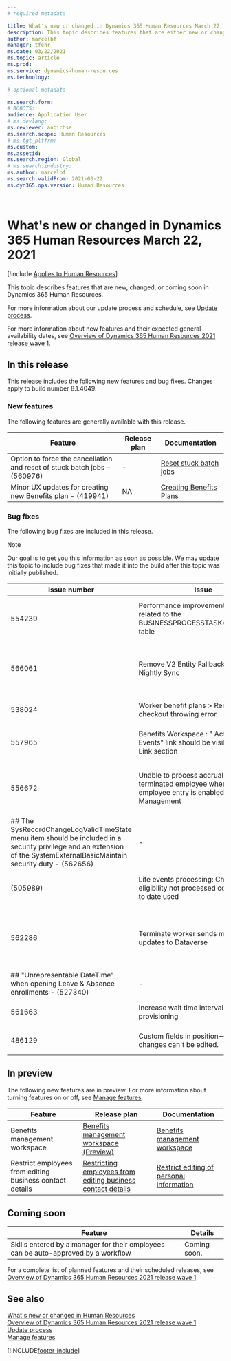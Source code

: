 ```yaml
---
# required metadata

title: What's new or changed in Dynamics 365 Human Resources March 22, 2021
description: This topic describes features that are either new or changed in Microsoft Dynamics 365 Human Resources for March 22, 2021.
author: marcelbf
manager: tfehr
ms.date: 03/22/2021
ms.topic: article
ms.prod:
ms.service: dynamics-human-resources
ms.technology:

# optional metadata

ms.search.form:
# ROBOTS:
audience: Application User
# ms.devlang:
ms.reviewer: anbichse
ms.search.scope: Human Resources
# ms.tgt_pltfrm:
ms.custom:
ms.assetid:
ms.search.region: Global
# ms.search.industry:
ms.author: marcelbf
ms.search.validFrom: 2021-03-22
ms.dyn365.ops.version: Human Resources

---
```


# What's new or changed in Dynamics 365 Human Resources March 22, 2021

[!include [Applies to Human Resources](../includes/applies-to-hr.md)]

This topic describes features that are new, changed, or coming soon in Dynamics 365 Human Resources.

For more information about our update process and schedule, see [Update process](hr-admin-setup-update-process.md).

For more information about new features and their expected general availability dates, see [Overview of Dynamics 365 Human Resources 2021 release wave 1](https://docs.microsoft.com/dynamics365-release-plan/2021wave1/human-resources/dynamics365-human-resources/).

## In this release

This release includes the following new features and bug fixes. Changes apply to build number 8.1.4049.

### New features

The following features are generally available with this release.

| Feature | Release plan | Documentation |
| --- | --- | --- |
| Option to force the cancellation and reset of stuck batch jobs - (560976) | - | [Reset stuck batch jobs](https://docs.microsoft.com/dynamics365/human-resources/hr-admin-troubleshooting-batch-execution) |
| Minor UX updates for creating new Benefits plan - (419941) | NA | [Creating Benefits Plans](https://docs.microsoft.com/dynamics365/human-resources/hr-benefits-plans-setup) |


### Bug fixes

The following bug fixes are included in this release.

> [!NOTE]
> Our goal is to get you this information as soon as possible. We may update this topic to include bug fixes that made it into the build after this topic was initially published.

| Issue number | Issue |  Description |
| --- | --- | --- |
| 554239 | Performance improvements for entities related to the BUSINESSPROCESSTASKASSIGNMENT table | Improve performance of entities related to the BUSINESSPROCESSTASKASSIGNMENT table by adding suggested indexes to the table. |
| 566061 | Remove V2 Entity Fallback Code From Nightly Sync | Remove V2 fallback code for nightly Dataverse sync. The fallback is no longer necessary and prevents filtered sync from working as expected. The change enhances consistency of the Dataverse data sync. |
| 538024 | Worker benefit plans > Remove checkout throwing error | Fixed error while removing checkout for Benefit plan option in Worker Benefits form. |
| 557965 | Benefits Workspace : " Active Life Events" link should be visible always in Link section | Fixed issue where Active Life Event link was visible in Link section but was throwing error while trying to navigate if Workspace feature is not turned ON  | 
| 556672 | Unable to process accruals for a terminated employee when Streamlined employee entry is enabled in Feature Management | The option to accrue leave and absence plans has been added to  More options under Work history for employees when streamlined employee entry is enabled in Feature Management.   | 
| ## The SysRecordChangeLogValidTimeState menu item should be included in a security privilege and an extension of the SystemExternalBasicMaintain security duty - (562656) | - | - |
| (505989) | Life events processing:  Change of eligibility not processed correctly due to date used | Fixed issue where change in eligibility processing was dependent on the position start date and not just the current position. |
| 562286 | Terminate worker sends multiple updates to Dataverse | When a worker is terminated, more than one update operation is sent to Dataverse resulting in two update notifications for the same change. This can cause multiple triggers if a Power Automate flow is configured to trigger from the action. |
| ## "Unrepresentable DateTime" when opening Leave & Absence enrollments - (527340) | - | - |
| 561663 | Increase wait time interval for cluster provisioning | Improve infrastructure stability and provisioning consistency with updates to cluster provisioning. |
| 486129 | Custom fields in position-->manage changes can't be edited. | This bug fixes the issue where custom fields could not be edited in the manage changes tabs for positions. |
## In preview

The following new features are in preview. For more information about turning features on or off, see [Manage features](hr-admin-manage-features.md).

| Feature | Release plan | Documentation |
| --- | --- | --- |
| Benefits management workspace | [Benefits management workspace (Preview)](https://docs.microsoft.com/dynamics365-release-plan/2020wave2/human-resources/dynamics365-human-resources/benefits-management-workspace) | [Benefits management workspace](hr-benefits-management-workspace.md) |
| Restrict employees from editing business contact details | [Restricting employees from editing business contact details](https://docs.microsoft.com/dynamics365-release-plan/2020wave2/human-resources/dynamics365-human-resources/restrict-employees-editing-business-contact-details) | [Restrict editing of personal information](hr-employee-self-service-restrict-editing.md)|

## Coming soon

| Feature | Details |
| --- | --- |
| Skills entered by a manager for their employees can be auto-approved by a workflow | Coming soon. |

For a complete list of planned features and their scheduled releases, see [Overview of Dynamics 365 Human Resources 2021 release wave 1](https://docs.microsoft.com/dynamics365-release-plan/2021wave1/human-resources/dynamics365-human-resources/).

## See also

[What's new or changed in Human Resources](hr-admin-whats-new.md)</br>
[Overview of Dynamics 365 Human Resources 2021 release wave 1](https://docs.microsoft.com/dynamics365-release-plan/2021wave1/human-resources/dynamics365-human-resources/)</br>
[Update process](hr-admin-setup-update-process.md)</br>
[Manage features](hr-admin-manage-features.md)


[!INCLUDE[footer-include](../includes/footer-banner.md)]
